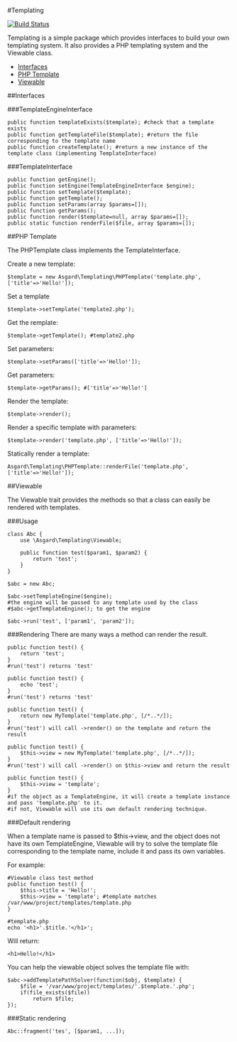 #Templating

[![Build Status](https://travis-ci.org/asgardphp/templating.svg?branch=master)](https://travis-ci.org/asgardphp/templating)

Templating is a simple package which provides interfaces to build your own templating system. It also provides a PHP templating system and the Viewable class.

- [Interfaces](#interfaces)
- [PHP Template](#php)
- [Viewable](#viewable)

<a name="interfaces"></a>
##Interfaces

###TemplateEngineInterface

	public function templateExists($template); #check that a template exists
	public function getTemplateFile($template); #return the file corresponding to the template name
	public function createTemplate(); #return a new instance of the template class (implementing TemplateInterface)

###TemplateInterface

	public function getEngine();
	public function setEngine(TemplateEngineInterface $engine);
	public function setTemplate($template);
	public function getTemplate();
	public function setParams(array $params=[]);
	public function getParams();
	public function render($template=null, array $params=[]);
	public static function renderFile($file, array $params=[]);

<a name="php"></a>
##PHP Template

The PHPTemplate class implements the TemplateInterface.

Create a new template:

	$template = new Asgard\Templating\PHPTemplate('template.php', ['title'=>'Hello!']);

Set a template

	$template->setTemplate('template2.php');

Get the remplate:

	$template->getTemplate(); #template2.php

Set parameters:

	$template->setParams(['title'=>'Hello!']);

Get parameters:

	$template->getParams(); #['title'=>'Hello!']

Render the template:

	$template->render();

Render a specific template with parameters:

	$template->render('template.php', ['title'=>'Hello!']);

Statically render a template:

	Asgard\Templating\PHPTemplate::renderFile('template.php', ['title'=>'Hello!']);

<a name="viewable"></a>
##Viewable

The Viewable trait provides the methods so that a class can easily be rendered with templates.

###Usage

	class Abc {
		use \Asgard\Templating\Viewable;

		public function test($param1, $param2) {
			return 'test';
		}
	}

	$abc = new Abc;

	$abc->setTemplateEngine($engine);
	#the engine will be passed to any template used by the class
	#$abc->getTemplateEngine(); to get the engine

	$abc->run('test', ['param1', 'param2']);

###Rendering
There are many ways a method can render the result.

	public function test() {
		return 'test';
	}
	#run('test') returns 'test'

	public function test() {
		echo 'test';
	}
	#run('test') returns 'test'

	public function test() {
		return new MyTemplate('template.php', [/*..*/]);
	}
	#run('test') will call ->render() on the template and return the result

	public function test() {
		$this->view = new MyTemplate('template.php', [/*..*/]);
	}
	#run('test') will call ->render() on $this->view and return the result

	public function test() {
		$this->view = 'template';
	}
	#if the object as a TemplateEngine, it will create a template instance and pass 'template.php' to it.
	#if not, Viewable will use its own default rendering technique.

###Default rendering

When a template name is passed to $this->view, and the object does not have its own TemplateEngine, Viewable will try to solve the template file corresponding to the template name, include it and pass its own variables.

For example:

	#Viewable class test method
	public function test() {
		$this->title = 'Hello!';
		$this->view = 'template'; #template matches /var/www/project/templates/template.php
	}

	#template.php
	echo '<h1>'.$title.'</h1>';

Will return:

	<h1>Hello!</h1>

You can help the viewable object solves the template file with:

	$abc->addTemplatePathSolver(function($obj, $template) {
		$file = '/var/www/project/templates/'.$template.'.php';
		if(file_exists($file))
			return $file;
	});

###Static rendering

	Abc::fragment('tes', [$param1, ...]);